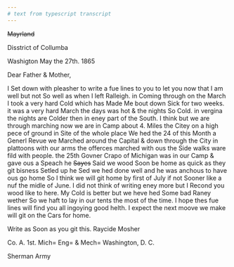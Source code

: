 ```yaml
---
# text from typescript transcript
---
```

~~Mayrland~~

Disstrict of Collumba

Washigton May the 27th. 1865

Dear Father & Mother,

I Set down with pleasher to write a fue lines to you to let you now that I am well but not So well as when I left Ralleigh. in Coming through on the March I took a very hard Cold which has Made Me bout down Sick for two weeks. it was a very hard March the days was hot & the nights So Cold. in vergina the nights are Colder then in eney part of the South. I think but we are through marching now  we are in Camp about 4. Miles the Citey on a high pece of ground in Site of the whole place We hed the 24 of this Month a Generl Revue we Marched around the Capital & down through the City in plattoons with our arms the offerces marched with ous the Side walks ware fild with people. the 25th Govner Crapo of Michigan was in our Camp & gave ous a Speach he ~~Sayes~~ Said we wood Soon be home as quick as they git bisness Setled up he Sed we hed done well and he was anchous to have ous go home  So I think we will git home by first of July if not Sooner like a nuf the midle of June. I did not think of writing eney more but I Recond you wood like to here. My Cold is better but we heve hed Some bad Raney wether So we haft to lay in our tents the most of the time. I hope thes fue lines will find you all ingoying good helth. I expect the next moove we make will git on the Cars for home. 

Write as Soon as you git this. Raycide Mosher 

Co. A. 1st. Mich= Eng= & Mech= Washington, D. C. 

Sherman Army